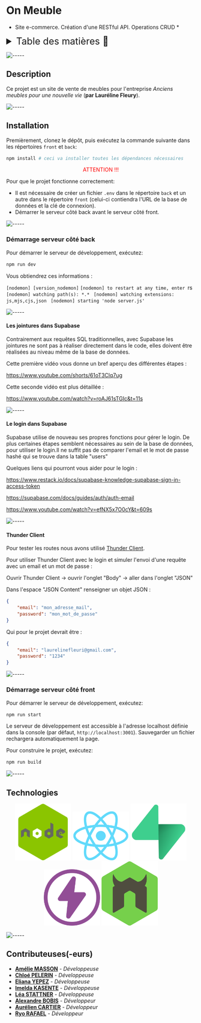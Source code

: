 # On Meuble

* Site e-commerce. Création d'une RESTful API. Operations CRUD *

<details>
<summary style="font-size: 25px">Table des matières 📖</summary>

- [On Meuble](#on-meuble)
  - [Description](#description)
  - [Installation](#installation)
    - [Démarrage serveur côté back](#démarrage-serveur-côté-back)
      - [Les jointures dans Supabase](#les-jointures-dans-supabase)
      - [Le login dans Supabase](#le-login-dans-supabase)
      - [Thunder Client](#thunder-client)
    - [Démarrage serveur côté front](#démarrage-serveur-côté-front)
  - [Technologies](#technologies)
  - [Contributeuses(-eurs)](#contributeuses-eurs)

</details>

![-----](https://raw.githubusercontent.com/andreasbm/readme/master/assets/lines/rainbow.png)

## Description

Ce projet est un site de vente de meubles pour l'entreprise *Anciens meubles pour une nouvelle vie* (**par Lauréline Fleury**).

![-----](https://raw.githubusercontent.com/andreasbm/readme/master/assets/lines/rainbow.png)

## Installation

Premièrement, clonez le dépôt, puis exécutez la commande suivante dans les répertoires `front` et `back`:

```bash
npm install # ceci va installer toutes les dépendances nécessaires
```
<p style="color: red; text-align: center">ATTENTION !!!</p>
Pour que le projet fonctionne correctement:

- Il est nécessaire de créer un fichier `.env` dans le répertoire `back` et un autre dans le répertoire `front` (celui-ci contiendra l'URL de la base de données et la clé de connexion).
- Démarrer le serveur côté back avant le serveur côté front.

![-----](https://raw.githubusercontent.com/andreasbm/readme/master/assets/lines/water.png)

### Démarrage serveur côté back

Pour démarrer le serveur de développement, exécutez:

```bash
npm run dev
```

Vous obtiendrez ces informations :

`[nodemon] [version_nodemon]`
`[nodemon] to restart at any time, enter `rs` `
`[nodemon] watching path(s): *.* `
`[nodemon] watching extensions: js,mjs,cjs,json `
`[nodemon] starting 'node server.js' `

![-----](https://raw.githubusercontent.com/andreasbm/readme/master/assets/lines/grass.png)

#### Les jointures dans Supabase

Contrairement aux requêtes SQL traditionnelles, avec Supabase les jointures ne sont pas à réaliser directement dans le code, elles doivent être réalisées au niveau même de la base de données.

Cette première vidéo vous donne un bref aperçu des différentes étapes :

https://www.youtube.com/shorts/61oT3Clq7ug

Cette seconde vidéo est plus détaillée :

https://www.youtube.com/watch?v=roAJ61sTGIc&t=11s

![-----](https://raw.githubusercontent.com/andreasbm/readme/master/assets/lines/grass.png)

#### Le login dans Supabase

Supabase utilise de nouveau ses propres fonctions pour gérer le login. De plus certaines étapes semblent nécessaires au sein de la base de données, pour utiliser le login.Il ne suffit pas de comparer l'email et le mot de passe hashé qui se trouve dans la table "users"

Quelques liens qui pourront vous aider pour le login :

https://www.restack.io/docs/supabase-knowledge-supabase-sign-in-access-token

https://supabase.com/docs/guides/auth/auth-email

https://www.youtube.com/watch?v=efNX5x7O0cY&t=609s

![-----](https://raw.githubusercontent.com/andreasbm/readme/master/assets/lines/grass.png)

#### Thunder Client

Pour tester les routes nous avons utilisé [Thunder Client](https://www.thunderclient.com/).

Pour utiliser Thunder Client avec le login et simuler l'envoi d'une requête avec un email et un mot de passe :

Ouvrir Thunder Client -> ouvrir l'onglet "Body" -> aller dans l'onglet "JSON"

Dans l'espace "JSON Content" renseigner un objet JSON :

```json
{
    "email": "mon_adresse_mail",
    "password": "mon_mot_de_passe"
}
```

Qui pour le projet devrait être :

```json
{
    "email": "laurelinefleuri@gmail.com",
    "password": "1234"
}
```

![-----](https://raw.githubusercontent.com/andreasbm/readme/master/assets/lines/rainbow.png)

### Démarrage serveur côté front

Pour démarrer le serveur de développement, exécutez:

```bash
npm run start
```

Le serveur de développement est accessible à l'adresse localhost définie dans la console (par défaut, `http://localhost:3001`). Sauvegarder un fichier rechargera automatiquement la page.

Pour construire le projet, exécutez:

```bash
npm run build
```

![-----](https://raw.githubusercontent.com/andreasbm/readme/master/assets/lines/water.png)

## Technologies

<p align="center">
    <a target="_blank" rel="noreferrer" padding="20px;">
        <img width="150px" src='./img/nodejs.png'  alt="NODE JS">
    </a>
    <a target="_blank" rel="noreferrer" padding="20px;">
        <img width="150px" src='./img/react.png'  alt="REACT">
    </a>
    <a target="_blank" rel="noreferrer" padding="20px;">
        <img width="150px" src='./img/supabase.png' alt="SUPABASE">
    </a>
    <a target="_blank" rel="noreferrer" padding="20px;">
        <img width="150px" src='./img/Thunder.png' alt="THUNDER CLIENT">
    </a>
    <a target="_blank" rel="noreferrer" padding="20px;">
        <img width="150px" src='./img/nodemon.png' alt="NODEMON">
    </a>
</p>

![-----](https://raw.githubusercontent.com/andreasbm/readme/master/assets/lines/rainbow.png)

## Contributeuses(-eurs)

- [**Amélie MASSON**](https://github.com/AmelieMariaM) - *Développeuse*
- [**Chloé PELERIN**](https://github.com/pchloe02) - *Développeuse*
- [**Eliana YEPEZ**](https://github.com/Arteinsana7) - *Développeuse*
- [**Imelda KASENTE**](https://github.com/kasente) - *Développeuse*
- [**Léa STATTNER**](https://github.com/Lea9723) - *Développeuse*
- [**Alexandre BOBIS**](https://github.com/AlexandreBobis) - *Développeur*
- [**Aurélien CARTIER**](https://github.com/NadDevCode) - *Développeur*
- [**Ryo RAFAEL**](https://github.com/ryorafael) - *Développeur*

